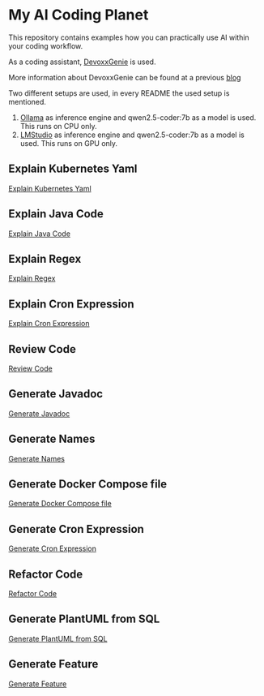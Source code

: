 # My AI Coding Planet

This repository contains examples how you can practically use AI within your coding workflow.

As a coding assistant, [DevoxxGenie](https://github.com/devoxx/DevoxxGenieIDEAPlugin) is used. 

More information about DevoxxGenie can be found at a previous [blog](https://mydeveloperplanet.com/2024/10/08/devoxxgenie-your-ai-assistant-for-idea/)

Two different setups are used, in every README the used setup is mentioned.
1. [Ollama](https://ollama.com/) as inference engine and qwen2.5-coder:7b as a model is used. This runs on CPU only.
2. [LMStudio](https://lmstudio.ai/) as inference engine and qwen2.5-coder:7b as a model is used. This runs on GPU only.

## Explain Kubernetes Yaml

[Explain Kubernetes Yaml](explain-k8s-yaml/README.md)

## Explain Java Code

[Explain Java Code](explain-java-code/README.md)

## Explain Regex

[Explain Regex](explain-regex/README.md)

## Explain Cron Expression

[Explain Cron Expression](explain-cron/README.md)

## Review Code

[Review Code](review-code/README.md)

## Generate Javadoc

[Generate Javadoc](generate-javadoc/README.md)

## Generate Names

[Generate Names](generate-names/README.md)

## Generate Docker Compose file

[Generate Docker Compose file](generate-docker-compose/README.md)

## Generate Cron Expression

[Generate Cron Expression](generate-cron/README.md)

## Refactor Code

[Refactor Code](refactor-code/README.md)

## Generate PlantUML from SQL

[Generate PlantUML from SQL](generate-plantuml-from-sql/README.md)

## Generate Feature

[Generate Feature](generate-feature/README.md)